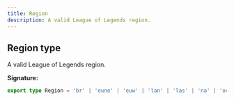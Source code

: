 ```yaml
---
title: Region
description: A valid League of Legends region.
---
```


## Region type

A valid League of Legends region.

**Signature:**

```ts
export type Region = 'br' | 'eune' | 'euw' | 'lan' | 'las' | 'na' | 'oce' | 'ru' | 'tr' | 'jp' | 'kr' | 'pbe' | 'sg' | 'th' | 'tw' | 'vn' | 'ph';
```


